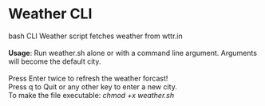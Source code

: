 <h1>Weather CLI</h1> 
bash CLI Weather script fetches weather from wttr.in<br><br>
<b>Usage</b>: Run weather.sh alone or with a command line argument. Arguments will become the default city. <br><br>
    Press Enter twice to refresh the weather forcast!<br>
    Press q to Quit or any other key to enter a new city.<br>
    To make the file executable: <i><em>chmod +x weather.sh</em></i><br>
